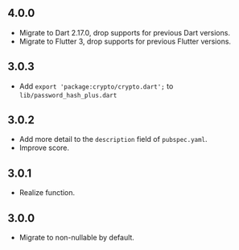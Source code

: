 ## 4.0.0

* Migrate to Dart 2.17.0, drop supports for previous Dart versions.
* Migrate to Flutter 3, drop supports for previous Flutter versions.

## 3.0.3

* Add `export 'package:crypto/crypto.dart';` to `lib/password_hash_plus.dart`

## 3.0.2

* Add more detail to the `description` field of `pubspec.yaml`.
* Improve score.

## 3.0.1

* Realize function.

## 3.0.0

* Migrate to non-nullable by default.
